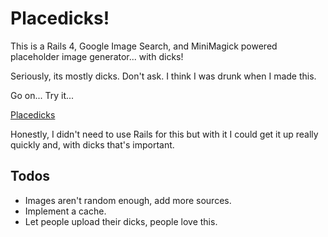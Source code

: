 Placedicks!
===========

This is a Rails 4, Google Image Search, and MiniMagick powered placeholder image generator... with dicks!

Seriously, its mostly dicks. Don't ask. I think I was drunk when I made this.

Go on... Try it...

[Placedicks](http://placedicks.com)

Honestly, I didn't need to use Rails for this but with it I could get it up really quickly and, with dicks that's important.

## Todos

* Images aren't random enough, add more sources.
* Implement a cache.
* Let people upload their dicks, people love this.

